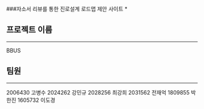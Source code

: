 ###자소서 리뷰를 통한 진로설계 로드맵 제안 사이트
*

## 프로젝트 이름
***
BBUS

## 팀원
***
2006430 고병수 
2024262 강민규
2028256 최강희
2031562 전재억
1809855 박한진
1605732 이도경
